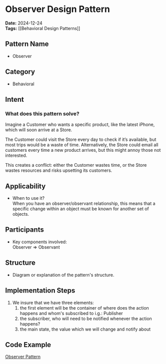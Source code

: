 # Observer Design Pattern  

**Date:** 2024-12-24  
**Tags:** [[Behavioral Design Patterns]]

## Pattern Name  
-  Observer

## Category  
- Behavioral

## Intent  
### What does this pattern solve?  
Imagine a Customer who wants a specific product, like the latest iPhone, which will soon arrive at a Store.

The Customer could visit the Store every day to check if it’s available, but most trips would be a waste of time. Alternatively, the Store could email all customers every time a new product arrives, but this might annoy those not interested.

This creates a conflict: either the Customer wastes time, or the Store wastes resources and risks upsetting its customers.
## Applicability  
- When to use it?  
When you have an observer/observant relationship, this means that a specific change within an object must be known for another set of objects.
## Participants  
- Key components involved:  
Observer => Observant

## Structure  
- Diagram or explanation of the pattern's structure.  

## Implementation Steps  
1.  We insure that  we have three elements:
	1. the first element will be the container of where does the action happens and whom's subscribed to i.g.: Publisher
	2. the subscriber, who will need to be notified whenever the action happens?
	3. the main state, the value which we will change and notify about

## Code Example  
[Observer Pattern](https://github.com/ammargomaa1/design-patterns/tree/main/Patterns/Behavioral/Observer)
